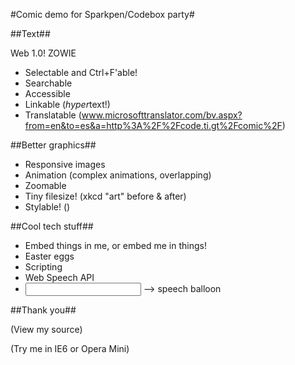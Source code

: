 #Comic demo for Sparkpen/Codebox party#

##Text##

Web 1.0! ZOWIE

* Selectable and Ctrl+F'able!
* Searchable
* Accessible
* Linkable (*hyper*text!)
* Translatable (www.microsofttranslator.com/bv.aspx?from=en&to=es&a=http%3A%2F%2Fcode.ti.gt%2Fcomic%2F)

##Better graphics##

* Responsive images
* Animation (complex animations, overlapping)
* Zoomable
* Tiny filesize! (xkcd "art" before & after)
* Stylable! (<style contenteditable> #this-balloon {}</style>)

##Cool tech stuff##

* Embed things in me, or embed me in things!
* Easter eggs
* Scripting
* Web Speech API
* <input> --> speech balloon


##Thank you##

(View my source)

(Try me in IE6 or Opera Mini)